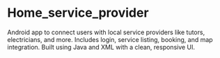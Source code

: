 # Home_service_provider
Android app to connect users with local service providers like tutors, electricians, and more. Includes login, service listing, booking, and map integration. Built using Java and XML with a clean, responsive UI.
